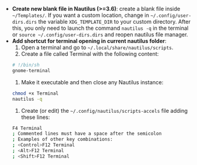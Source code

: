 - **Create new blank file in Nautilus (>=3.6)**: create a blank file inside `~/Templates/`. If you want a custom location,
change in `~/.config/user-dirs.dirs` the variable `XDG_TEMPLATE_DIR` to your custom directory. After this, you only need to launch the command `nautilus -q` in the terminal or `source ~/.config/user-dirs.dirs` and reopen nautilus file manager.
- **Add shortcut for terminal opening in current nautilus folder**:
  1. Open a terminal and go to `~/.local/share/nautilus/scripts`.
  1. Create a file called Terminal with the following content:
  ```bash
  # !/bin/sh
  gnome-terminal
  ```
  1. Make it executable and then close any Nautilus instance:
  ```bash
  chmod +x Terminal
  nautilus -q
  ```
  1. Create (or edit) the `~/.config/nautilus/scripts-accels` file adding these lines:
  ```bash
  F4 Terminal
  ; Commented lines must have a space after the semicolon
  ; Examples of other key combinations:
  ; <Control>F12 Terminal
  ; <Alt>F12 Terminal
  ; <Shift>F12 Terminal
  ```
